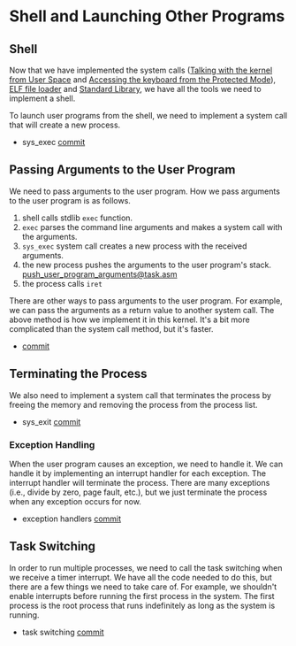 # Shell and Launching Other Programs

## Shell

Now that we have implemented the system calls ([Talking with the kernel from User Space](./13_calling_kernel_space_routines_from_user_space.md) and [Accessing the keyboard from the Protected Mode](./14_accessing_keyboard_in_protected_mode.md.md)), [ELF file loader](./15_elf_files.md) and [Standard Library](./16_writing_user_programs_in_C.md), we have all the tools we need to implement a shell.

To launch user programs from the shell, we need to implement a system call that will create a new process.

- sys_exec [commit](https://github.com/taikiy/kernel/commit/d508e93217b33e702c86592c5bc67e146af7166b)

## Passing Arguments to the User Program

We need to pass arguments to the user program. How we pass arguments to the user program is as follows.

1. shell calls stdlib `exec` function.
2. `exec` parses the command line arguments and makes a system call with the arguments.
3. `sys_exec` system call creates a new process with the received arguments.
4. the new process pushes the arguments to the user program's stack. [push_user_program_arguments@task.asm](../src/task/task.asm)
5. the process calls `iret`

There are other ways to pass arguments to the user program. For example, we can pass the arguments as a return value to another system call. The above method is how we implement it in this kernel. It's a bit more complicated than the system call method, but it's faster.

- [commit](https://github.com/taikiy/kernel/commit/2d8816ca275ba32c1d2d33ddb0f0660b0acef1b1)

## Terminating the Process

We also need to implement a system call that terminates the process by freeing the memory and removing the process from the process list.

- sys_exit [commit](https://github.com/taikiy/kernel/commit/155b780001d7894da542c2ff81619fdf0d75aeac)

### Exception Handling

When the user program causes an exception, we need to handle it. We can handle it by implementing an interrupt handler for each exception. The interrupt handler will terminate the process. There are many exceptions (i.e., divide by zero, page fault, etc.), but we just terminate the process when any exception occurs for now.

- exception handlers [commit](https://github.com/taikiy/kernel/commit/2b484211d6987d1616b8ea3be1d16c307872980c)

## Task Switching

In order to run multiple processes, we need to call the task switching when we receive a timer interrupt. We have all the code needed to do this, but there are a few things we need to take care of. For example, we shouldn't enable interrupts before running the first process in the system. The first process is the root process that runs indefinitely as long as the system is running.

- task switching [commit]()
